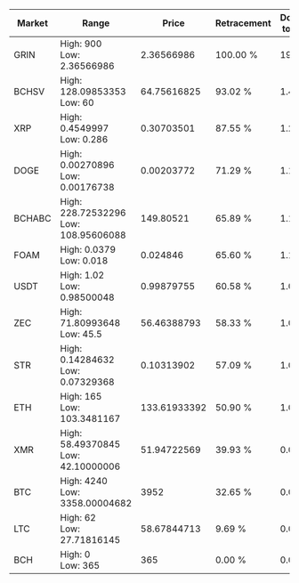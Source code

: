 | Market | Range | Price| Retracement | Doubles to 50% |
| --- | --- | --- | --- | --- |
| GRIN | High: 900<br />Low: 2.36566986 | 2.36566986 | 100.00 % | 190.72 |
| BCHSV | High: 128.09853353<br />Low: 60 | 64.75616825 | 93.02 % | 1.45 |
| XRP | High: 0.4549997<br />Low: 0.286 | 0.30703501 | 87.55 % | 1.21 |
| DOGE | High: 0.00270896<br />Low: 0.00176738 | 0.00203772 | 71.29 % | 1.10 |
| BCHABC | High: 228.72532296<br />Low: 108.95606088 | 149.80521 | 65.89 % | 1.13 |
| FOAM | High: 0.0379<br />Low: 0.018 | 0.024846 | 65.60 % | 1.12 |
| USDT | High: 1.02<br />Low: 0.98500048 | 0.99879755 | 60.58 % | 1.00 |
| ZEC | High: 71.80993648<br />Low: 45.5 | 56.46388793 | 58.33 % | 1.04 |
| STR | High: 0.14284632<br />Low: 0.07329368 | 0.10313902 | 57.09 % | 1.05 |
| ETH | High: 165<br />Low: 103.3481167 | 133.61933392 | 50.90 % | 1.00 |
| XMR | High: 58.49370845<br />Low: 42.10000006 | 51.94722569 | 39.93 % | 0.00 |
| BTC | High: 4240<br />Low: 3358.00004682 | 3952 | 32.65 % | 0.00 |
| LTC | High: 62<br />Low: 27.71816145 | 58.67844713 | 9.69 % | 0.00 |
| BCH | High: 0<br />Low: 365 | 365 | 0.00 % | 0.00 |

